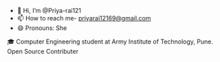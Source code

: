 - 👋 Hi, I’m @Priya-rai121
- 📫 How to reach me- priyarai12169@gmail.com
- 😄 Pronouns: She

🎓 Computer Engineering student at Army Institute of Technology, Pune.
Open Source Contributer

<!---
Priya-rai121/Priya-rai121 is a ✨ special ✨ repository because its `README.md` (this file) appears on your GitHub profile.
You can click the Preview link to take a look at your changes.
--->
